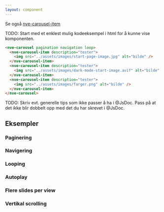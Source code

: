 ```yaml
---
layout: component
---
```


Se også [nve-carousel-item](./nve-carousel-item.html)

TODO: Start med et enklest mulig kodeeksempel i html for å kunne vise komponenten.
<CodeExamplePreview>

```html
<nve-carousel pagination navigation loop>
  <nve-carousel-item description="tester">
    <img src="../assets/images/start-page-image.jpg" alt="bilde" />
  </nve-carousel-item>
  <nve-carousel-item description="tester">
    <img src="../assets/images/dark-mode-start-image.avif" alt="bilde" />
  </nve-carousel-item>
  <nve-carousel-item description="tester">
    <img src="../assets/images/farger.png" alt="bilde" />
  </nve-carousel-item>
</nve-carousel>
```

</CodeExamplePreview>

TODO: Skriv evt. generelle tips som ikke passer å ha i @JsDoc. Pass på at det ikke blir dobbelt opp med det du har skrevet i @JsDoc.

## Eksempler

### Paginering

### Navigering

### Looping

### Autoplay

### Flere slides per view

### Vertikal scrolling
